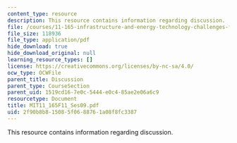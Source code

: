 ```yaml
---
content_type: resource
description: This resource contains information regarding discussion.
file: /courses/11-165-infrastructure-and-energy-technology-challenges-fall-2011/2f90b8b815085f0688761a08f8fc3387_MIT11_165F11_Ses09.pdf
file_size: 118936
file_type: application/pdf
hide_download: true
hide_download_original: null
learning_resource_types: []
license: https://creativecommons.org/licenses/by-nc-sa/4.0/
ocw_type: OCWFile
parent_title: Discussion
parent_type: CourseSection
parent_uid: 1519cd16-7e0c-5444-e0c4-85ae2e06a6c9
resourcetype: Document
title: MIT11_165F11_Ses09.pdf
uid: 2f90b8b8-1508-5f06-8876-1a08f8fc3387
---
```

This resource contains information regarding discussion.